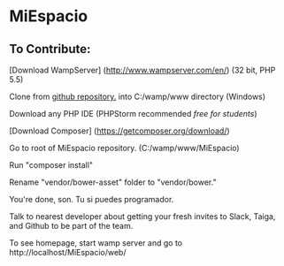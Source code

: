 MiEspacio
=========

To Contribute:
--------------
[Download WampServer] (http://www.wampserver.com/en/) (32 bit, PHP 5.5)

Clone from [github repository.](https://github.com/MustacheGuerra/MiEspacio) into C:/wamp/www directory (Windows)

Download any PHP IDE (PHPStorm recommended *free for students*)

[Download Composer] (https://getcomposer.org/download/)

Go to root of MiEspacio repository. (C:/wamp/www/MiEspacio)

Run "composer install"

Rename "vendor/bower-asset" folder to "vendor/bower."

You're done, son. Tu si puedes programador.

Talk to nearest developer about getting your fresh invites to Slack, Taiga, and Github to be part of the team.

To see homepage, start wamp server and go to http://localhost/MiEspacio/web/

